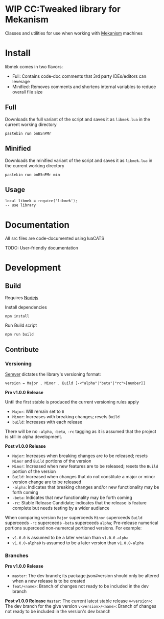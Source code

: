 # WIP CC:Tweaked library for Mekanism
Classes and utilities for use when working with [Mekanism](https://www.curseforge.com/minecraft/mc-mods/mekanism) machines

# Install
libmek comes in two flavors:

- Full: Contains code-doc comments that 3rd party IDEs/editors can leverage
- Minified: Removes comments and shortens internal variables to reduce overall file size

## Full
Downloads the full variant of the script and saves it as `libmek.lua` in the current working directory
```
pastebin run bnB5nPMr
```

## Minified
Downloads the minified variant of the script and saves it as `libmek.lua` in the current working directory
```
pastebin run bnB5nPMr min
```

## Usage
```
local libmek = require('libmek');
-- use library
```

# Documentation
All src files are code-documented using luaCATS

TODO: User-friendly documentation

# Development

## Build
Requires [Nodejs](https://nodejs.org/en)

Install dependencies
```
npm install
```

Run Build script
```
npm run build
```

## Contribute

### Versioning

[Semver](https://semver.org/) dictates the library's versioning format:

```
version = Major . Minor . Build [-<"alpha"|"beta"|"rc">[number]]
```

**Pre v1.0.0 Release**

Until the first stable is produced the current versioning rules apply
- `Major`: Will remain set to `0`
- `Minor`: Increases with breaking changes; resets `Build`
- `build`: Increases with each release

There will be no `-alpha`, `-beta`, `-rc` tagging as it is assumed that the project is still in alpha development.

**Post v1.0.0 Release**
- `Major`: Increases when breaking changes are to be released; resets `Minor` and `Build` portions of the version
- `Minor`: Increased when new features are to be released; resets the `Build` portion of the version
- `Build`: Increased when changes that do not constitute a major or minor version change are to be released
- `-alpha`: Indicates that breaking changes and/or new functionality may be forth coming
- `-beta`: Indicates that new functionality may be forth coming
- `-rc`: Stable Release Candidate; indicates that the release is feature complete but needs testing by a wider audiance

When comparing version `Major` superceeds `Minor` superceeds `Build` superceeds `-rc` superceeds `-beta` superceeds `alpha`; Pre-release numerical portions superceed non-numercal portioned versions. For example:
- `v1.0.0` is assumed to be a later version than `v1.0.0-alpha`
- `v1.0.0-alpha0` is assumed to be a later version than `v1.0.0-alpha`

### Branches

**Pre v1.0.0 Release**
- `master`: The dev branch; its package.json#version should only be altered when a new release is to be created
- `feat/<name>`: Branch of changes not ready to be included in the dev branch

**Post v1.0.0 Release**
`Master`: The current latest stable release
`v<version>`: The dev branch for the give version
`v<version>/<name>`: Branch of changes not ready to be included in the version's dev branch